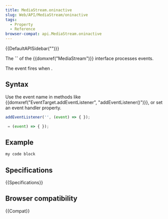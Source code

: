 ```yaml
---
title: MediaStream.oninactive
slug: Web/API/MediaStream/oninactive
tags:
  - Property
  - Reference
browser-compat: api.MediaStream.oninactive
---
```

{{DefaultAPISidebar("")}}

The **``** of the {{domxref("MediaStream")}} interface processes  events.

The  event fires when .

## Syntax

Use the event name in methods like {{domxref("EventTarget.addEventListener", "addEventListener()")}}, or set an event handler property.

```js
addEventListener('', (event) => { });

 = (event) => { });
```

## Example

```js
my code block
```

## Specifications

{{Specifications}}

## Browser compatibility

{{Compat}}

